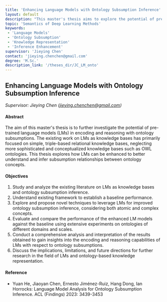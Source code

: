 ```yaml
---
title: 'Enhancing Language Models with Ontology Subsumption Inference'
layout: default
description: "This master's thesis aims to explore the potential of pre-trained language models for encoding and reasoning with complex ontology subsumptions, moving beyond simple relational knowledge bases to embrace sophisticated OWL ontologies. It seeks to enhance LMs' understanding and inference of concept subsumption relationships." 
topic: 'Semantics of Deep Learning Methods'
keywords: 
 - 'Language Models'
 - 'Ontology Subsumption'
 - 'Knowledge Representation'
 - 'Inference Enhancement'
supervisor: 'Jieying Chen'
contact: 'jieying.chenchen@gmail.com'
degree: 'M.Sc.'
description_link: '/theses_dir/JC_LM_onto'
---
```


## Enhancing Language Models with Ontology Subsumption Inference
*Supervisor: Jieying Chen (jieying.chenchen@gmail.com)*

#### Abstract 
The aim of this master's thesis is to further investigate the potential of pre-trained language models (LMs) in encoding and reasoning with ontology subsumptions. The existing work on LMs as knowledge bases has primarily focused on simple, triple-based relational knowledge bases, neglecting more sophisticated and conceptualized knowledge bases such as OWL ontologies. This thesis explores how LMs can be enhanced to better understand and infer subsumption relationships between ontology concepts.

#### Objectives
1. Study and analyze the existing literature on LMs as knowledge bases and ontology subsumption inference.
2. Understand existing framework to establish a baseline performance.
3. Explore and propose novel techniques to leverage LMs for improved ontology subsumption inference, considering both atomic and complex concepts.
4. Evaluate and compare the performance of the enhanced LM models against the baseline using extensive experiments on ontologies of different domains and scales.
5. Conduct a comprehensive analysis and interpretation of the results obtained to gain insights into the encoding and reasoning capabilities of LMs with respect to ontology subsumptions.
6. Discuss the implications, limitations, and future directions for further research in the field of LMs and ontology-based knowledge representation.

#### Reference
- Yuan He, Jiaoyan Chen, Ernesto Jiménez-Ruiz, Hang Dong, Ian Horrocks: Language Model Analysis for Ontology Subsumption Inference. ACL (Findings) 2023: 3439-3453

